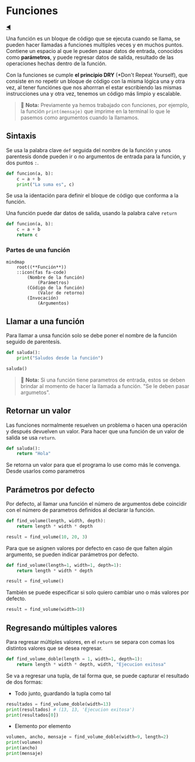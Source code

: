 # Funciones

[◀️](./../README.md)

Una función es un bloque de código que se ejecuta cuando se llama, se pueden hacer llamadas a funciones multiples veces y en muchos puntos. Contiene un espacio al que le pueden pasar datos de entrada, conocidos como **parámetros**, y puede regresar datos de salida, resultado de las operaciones hechas dentro de la función.

Con la funciones se cumple **el principio DRY** (*Don't Repeat Yourself), que consiste en no repetir un bloque de código con la misma lógica una y otra vez, al tener funciónes que nos ahorrran el estar escribiendo las mismas instrucciones una y otra vez, tenemos un código más limpio y escalable.

> 📝 **Nota:** Previamente ya hemos trabajado con funciones, por ejemplo, la función `print(mensaje)` que imprime en la terminal lo que le pasemos como argumentos cuando la llamamos.

## Sintaxis

Se usa la palabra clave `def` seguida del nombre de la función y unos parentesís donde pueden ir o no argumentos de entrada para la función, y dos puntos `:`.

```python
def funcion(a, b):
    c = a + b
    print("La suma es", c)
```

Se usa la identación para definir el bloque de código que conforma a la función.

Una función puede dar datos de salida, usando la palabra calve `return`

```python
def funcion(a, b):
    c = a + b
    return c
```

### Partes de una función

```mermaid
mindmap
    root((**Función**))
    ::icon(fas fa-code)
        (Nombre de la función)
            (Parámetros)
        (Código de la función)
            (Valor de retorno)
        (Invocación)
            (Argumentos)
```

## Llamar a una función

Para llamar a unsa función solo se debe poner el nombre de la función seguido de parentesís.

```python
def saluda():
    print("Saludos desde la función")

saluda()
```

> 📝 **Nota:** Si una función tiene parametros de entrada, estos se deben brindar al momento de hacer la llamada a función. "Se le deben pasar argumetos".

## Retornar un valor

Las funciones normalmente resuelven un problema o hacen una operación y después devuelven un valor. Para hacer que una función de un valor de salida se usa `return`.

```python
def saluda():
    return "Hola"
```

Se retorna un valor para que el programa lo use como más le convenga. Desde usarlos como parametros

## Parámetros por defecto

Por defecto, al llamar una función el número de argumentos debe coincidir con el número de parametros definidos al declarar la función.

```python
def find_volume(length, width, depth):
    return length * width * depth

result = find_volume(10, 20, 3)
```

Para que se asignen valores por defecto en caso de que falten algún argumento, se pueden indicar parámetros por defecto.

```python
def find_volume(length=1, width=1, depth=1):
    return length * width * depth

result = find_volume()
```

También se puede especificar si solo quiero cambiar uno o más valores por defecto.

```python
result = find_volume(width=10)
```

## Regresando múltiples valores

Para regresar múltiples valores, en el `return` se separa con comas los distintos valores que se desea regresar.

```python
def find_volume_doble(length = 1, width=1, depth=1):
    return length * width * depth, width, "Ejecucion exitosa"
```

Se va a regresar una tupla, de tal forma que, se puede capturar el resultado de dos formas:

- Todo junto, guardando la tupla como tal

```python
resultados = find_volume_doble(width=13)
print(resultados) # (13, 13, 'Ejecucion exitosa')
print(resultados[0])
```

- Elemento por elemento

```python
volumen, ancho, mensaje = find_volume_doble(width=9, length=2)
print(volumen)
print(ancho)
print(mensaje)
```
